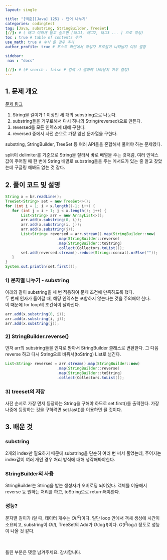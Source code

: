 ```yaml
---
layout: single

title: "[백준][Java] 1251 - 단어 나누기"
categories: codingtest
tag: [Java, substring, StringBuilder, TreeSet]
[//]: # ( 태그 여러개 달고 싶으면 [태그1, 태그2, 태그3 ... ] 으로 작성)
toc : true # table of contents 추가
use_math: true # 수식 쓸 경우 추가
author_profile: true # 포스트 화면에서 작성자 프로필이 나타날지 여부 결정

sidebar:
 nav : "docs"

[//]: # (# search : false # 검색 시 결과에 나타날지 여부 결정)
---
```


## 1. 문제 개요
[문제 링크](https://www.acmicpc.net/problem/1251) <br/>
 
 1. String을 길이가 1 이상인 세 개의 substring으로 나눈다.
 2. substring들을 거꾸로해서 다시 하나의 String(reversed)으로 만든다.
 3. reversed를 모든 인덱스에 대해 구한다.
 3. reversed 중에서 사전 순으로 가장 앞선 문자열을 구한다.
 
 substring, StringBuilder, TreeSet 등 여러 API들을 혼합해서 풀어야 하는 문제였다.<br/>

 split이 delimiter를 기준으로 String을 잘라서 바로 배열을 주는 것처럼, 여러 인덱스 값이 주어질 때 한 번에 String 배열로 substring들을 주는 메서드가 있는 줄 알고 찾았는데 구글링 해봐도 없는 것 같다.<br/>
 
## 2. 풀이 코드 및 설명
 
 ``` java
 String x = br.readLine();
 TreeSet<String> set = new TreeSet<>();
 for (int i = 1; i < x.length()-1; i++) {
    for (int j = i + 1; j < x.length(); j++) {
        List<String> arr = new ArrayList<>();
        arr.add(x.substring(0, i));
        arr.add(x.substring(i, j));
        arr.add(x.substring(j));
        List<String> reversed = arr.stream().map(StringBuilder::new)
                        .map(StringBuilder::reverse)
                        .map(StringBuilder::toString)
                        .collect(Collectors.toList());
        set.add(reversed.stream().reduce(String::concat).orElse(""));
    }
 }
 System.out.println(set.first());
 ```

### 1) 문자열 나누기 - substring
 아래와 같이 substring을 세 번 적용하여 문제 조건에 만족하도록 했다.<br/>
 두 번째 인자가 들어갈 때, 해당 인덱스는 포함하지 않는다는 것을 주의해야 한다.<br/> 
 이 때문에 for loop의 조건식이 달라진다.<br/>

 ``` java
 arr.add(x.substring(0, i));
 arr.add(x.substring(i, j));
 arr.add(x.substring(j));
 ```
 
### 2) StringBuilder.reverse()
 먼저 arr의 substring들을 인자로 받아서 StringBuilder 클래스로 변환한다.
 그 다음 reverse 하고 다시 String으로 바꿔서(toString) List로 넘긴다.
 ``` java
 List<String> reversed = arr.stream().map(StringBuilder::new)
                        .map(StringBuilder::reverse)
                        .map(StringBuilder::toString)
                        .collect(Collectors.toList());
 ```

### 3) treeset의 저장
 사전 순서로 가장 먼저 등장하는 String을 구해야 하므로 set.first()를 출력한다. 가장 나중에 등장하는 것을 구하려면 set.last()를 이용하면 될 것이다.

## 3. 배운 것

### substring
 2개의 index만 필요하기 때문에 substring을 단순히 여러 번 써서 풀었는데, 주어지는 index값이 여러 개인 경우 처리 방식에 대해 생각해봐야한다.<br/>


### StringBuilder의 사용
 StringBuilder는 String을 받는 생성자가 오버로딩 되어있다. 객체를 이용해서 reverse 등 원하는 처리를 하고, toString으로 return해야한다.


### 성능?
 문자열 길이가 $l$일 때, 데이터 개수는 $O(l^{2})$이다. 일단 loop 안에서 객체 생성에 시간이 소요되고, substring이 $O(l)$, TreeSet의 Add가 $O(\log l)$이다. $O(l^{2}\log l)$ 정도로 성능이 나올 것 같다.


<br/>
<br/>
틀린 부분은 댓글 남겨주세요. 감사합니다.


